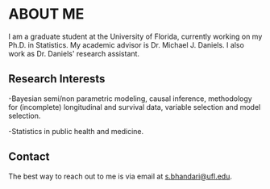 # ABOUT ME


I am a graduate student at the University of Florida, currently working on my Ph.D. in Statistics. My academic advisor is Dr. Michael J. Daniels.
I also work as Dr. Daniels' research assistant.


## Research Interests
-Bayesian semi/non parametric modeling, causal inference, methodology for (incomplete) longitudinal and survival data, variable selection and model selection. 

-Statistics in public health and medicine. 


## Contact
The best way to reach out to me is via email at s.bhandari@ufl.edu.

<!---
SBstats/SBstats is a ✨ special ✨ repository because its `README.md` (this file) appears on your GitHub profile.
You can click the Preview link to take a look at your changes.
--->
